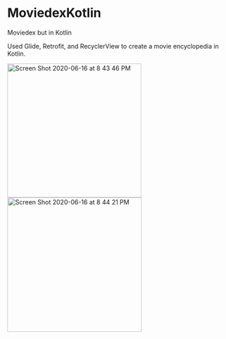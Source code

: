 # MoviedexKotlin
Moviedex but in Kotlin

Used Glide, Retrofit, and RecyclerView to create a movie encyclopedia in Kotlin.

<img width="304" alt="Screen Shot 2020-06-16 at 8 43 46 PM" src="https://user-images.githubusercontent.com/58568596/84842217-8f66cb80-b012-11ea-8849-92fa4affe127.png"><img width="305" alt="Screen Shot 2020-06-16 at 8 44 21 PM" src="https://user-images.githubusercontent.com/58568596/84842248-9beb2400-b012-11ea-9be0-d21b51a4f3a6.png">
